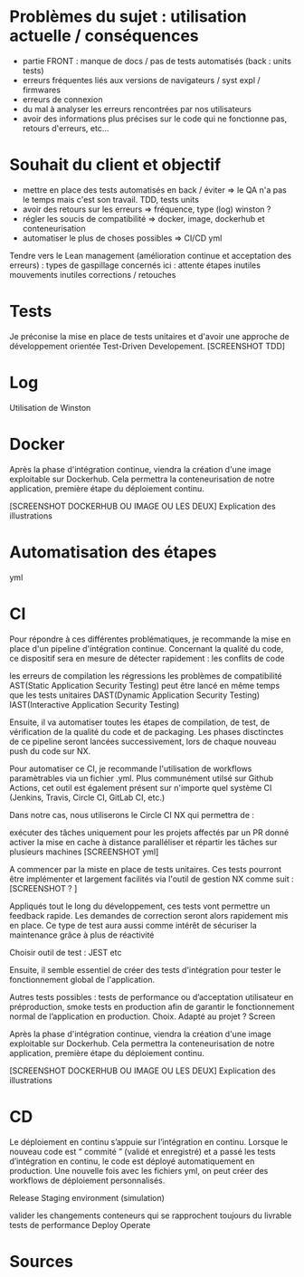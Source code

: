 # Problèmes du sujet : utilisation actuelle / conséquences
- partie FRONT : manque de docs / pas de tests automatisés (back : units tests)
- erreurs fréquentes liés aux versions de navigateurs / syst expl / firmwares
- erreurs de connexion
- du mal à analyser les erreurs rencontrées par nos utilisateurs
- avoir des informations plus précises sur le code qui ne fonctionne pas, retours d'erreurs, etc...

# Souhait du client et objectif
- mettre en place des tests automatisés en back / éviter => le QA n'a pas le temps mais c'est son travail. TDD, tests units
- avoir des retours sur les erreurs => fréquence, type (log) winston ?
- régler les soucis de compatibilité => docker, image, dockerhub et conteneurisation
- automatiser le plus de choses possibles => CI/CD yml

Tendre vers le Lean management (amélioration continue et acceptation des erreurs) : types de gaspillage concernés ici : attente étapes inutiles mouvements inutiles corrections / retouches

# Tests 
Je préconise la mise en place de tests unitaires et d'avoir une approche de développement orientée Test-Driven Developement.
[SCREENSHOT TDD]

# Log
Utilisation de Winston

# Docker
Après la phase d'intégration continue, viendra la création d'une image exploitable sur Dockerhub. Cela permettra la conteneurisation de notre application, première étape du déploiement continu.

[SCREENSHOT DOCKERHUB OU IMAGE OU LES DEUX] Explication des illustrations


# Automatisation des étapes
yml

# CI
Pour répondre à ces différentes problématiques, je recommande la mise en place d'un pipeline d'intégration continue. Concernant la qualité du code, ce dispositif sera en mesure de détecter rapidement :
les conflits de code

les erreurs de compilation
les régressions
les problèmes de compatibilité
AST(Static Application Security Testing) peut être lancé en même temps que les tests unitaires DAST(Dynamic Application Security Testing) IAST(Interactive Application Security Testing)

Ensuite, il va automatiser toutes les étapes de compilation, de test, de vérification de la qualité du code et de packaging. Les phases disctinctes de ce pipeline seront lancées successivement, lors de chaque nouveau push du code sur NX.

Pour automatiser ce CI, je recommande l'utilisation de workflows paramètrables via un fichier .yml. Plus communément utilsé sur Github Actions, cet outil est également présent sur n'importe quel système CI (Jenkins, Travis, Circle CI, GitLab CI, etc.)

Dans notre cas, nous utiliserons le Circle CI NX qui permettra de :

exécuter des tâches uniquement pour les projets affectés par un PR donné
activer la mise en cache à distance
paralléliser et répartir les tâches sur plusieurs machines
[SCREENSHOT yml]

A commencer par la miste en place de tests unitaires. Ces tests pourront être implémenter et largement facilités via l'outil de gestion NX comme suit : [SCREENSHOT ? ]

Appliqués tout le long du développement, ces tests vont permettre un feedback rapide. Les demandes de correction seront alors rapidement mis en place. Ce type de test aura aussi comme intérêt de sécuriser la maintenance grâce à plus de réactivité

Choisir outil de test : JEST etc

Ensuite, il semble essentiel de créer des tests d'intégration pour tester le fonctionnement global de l'application.

Autres tests possibles : tests de performance ou d’acceptation utilisateur en préproduction, smoke tests en production afin de garantir le fonctionnement normal de l’application en production. Choix. Adapté au projet ? Screen

Après la phase d'intégration continue, viendra la création d'une image exploitable sur Dockerhub. Cela permettra la conteneurisation de notre application, première étape du déploiement continu.

[SCREENSHOT DOCKERHUB OU IMAGE OU LES DEUX] Explication des illustrations

# CD
Le déploiement en continu s’appuie sur l’intégration en continu. Lorsque le nouveau code est “ commité ” (validé et enregistré) et a passé les tests d’intégration en continu, le code est déployé automatiquement en production. Une nouvelle fois avec les fichiers yml, on peut créer des workflows de déploiement personnalisés.

Release Staging environment (simulation)

valider les changements
conteneurs qui se rapprochent toujours du livrable
tests de performance
Deploy Operate

# Sources
